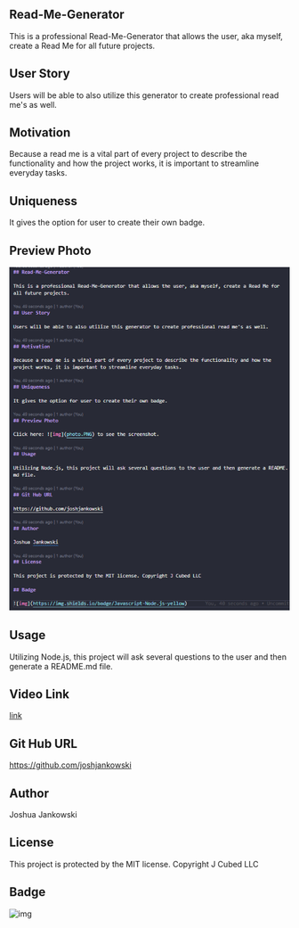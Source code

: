 ## Read-Me-Generator

This is a professional Read-Me-Generator that allows the user, aka myself, create a Read Me for all future projects.

## User Story

Users will be able to also utilize this generator to create professional read me's as well.

## Motivation

Because a read me is a vital part of every project to describe the functionality and how the project works, it is important to streamline everyday tasks.

## Uniqueness

It gives the option for user to create their own badge.

## Preview Photo

![img](./photo.PNG)

## Usage

Utilizing Node.js, this project will ask several questions to the user and then generate a README.md file.

## Video Link

[link](https://drive.google.com/file/d/1tokGp4a8lhhIn7Pu5HHIbsPTO265bkTM/view)

## Git Hub URL

https://github.com/joshjankowski

## Author

Joshua Jankowski

## License

This project is protected by the MIT license. Copyright J Cubed LLC

## Badge

![img](https://img.shields.io/badge/Javascript-Node.js-yellow)